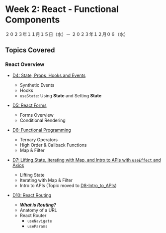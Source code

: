 # Week 2: React - Functional Components

２０２３年１１月１５日（水）ー ２０２３年１２月０６（水）

## Topics Covered

### React Overview

- [D4: State, Props, Hooks and Events](Lecture-Code/D4-State_Props_and_Events/)
    - Synthetic Events
    - Hooks
    - `useState`: Using **State** and Setting **State**

- [D5: React Forms](Lecture-Code/D5-React_Forms/)
    - Forms Overview
    - Conditional Rendering

- [D6: Functional Programming](Lecture-Code/D6-Functional_Programming/)
    - Ternary Operators
    - High Order & Callback Functions
    - Map & Filter

- [D7: Lifting State, Iterating with Map, and Intro to APIs with `useEffect` and Axios](Lecture-Code/D7-Lifting_State-and-Maps/)
    - Lifting State
    - Iterating with Map & Filter
    - Intro to APIs (Topic moved to [D8-Intro_to_APIs](../Wk3-APIs_and_Axios/Lecture-Code/D8-Intro_to_APIs))

- [D10: React Routing](Lecture-Code/D10-React_Routing/)
    - _**What is Routing?**_
    - Anatomy of a URL
    - React Router
        - `useNavigate`
        - `useParams`
